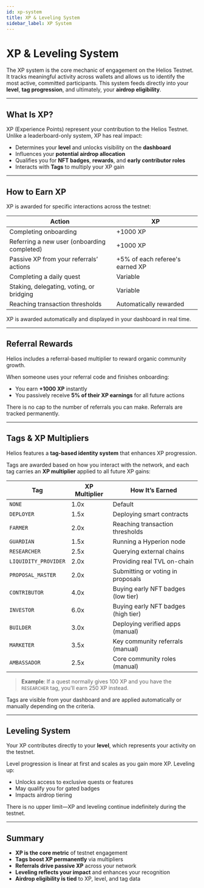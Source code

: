 ```yaml
---
id: xp-system
title: XP & Leveling System
sidebar_label: XP System
---
```


# XP & Leveling System

The XP system is the core mechanic of engagement on the Helios Testnet. It tracks meaningful activity across wallets and allows us to identify the most active, committed participants. This system feeds directly into your **level**, **tag progression**, and ultimately, your **airdrop eligibility**.

---

## What Is XP?

XP (Experience Points) represent your contribution to the Helios Testnet. Unlike a leaderboard-only system, XP has real impact:

- Determines your **level** and unlocks visibility on the **dashboard**
- Influences your **potential airdrop allocation**
- Qualifies you for **NFT badges**, **rewards**, and **early contributor roles**
- Interacts with **Tags** to multiply your XP gain

---

## How to Earn XP

XP is awarded for specific interactions across the testnet:

| Action | XP |
|--------|----|
| Completing onboarding | +1000 XP |
| Referring a new user (onboarding completed) | +1000 XP |
| Passive XP from your referrals’ actions | +5% of each referee's earned XP |
| Completing a daily quest | Variable |
| Staking, delegating, voting, or bridging | Variable |
| Reaching transaction thresholds | Automatically rewarded |

XP is awarded automatically and displayed in your dashboard in real time.

---

## Referral Rewards

Helios includes a referral-based multiplier to reward organic community growth.

When someone uses your referral code and finishes onboarding:
- You earn **+1000 XP** instantly
- You passively receive **5% of their XP earnings** for all future actions

There is no cap to the number of referrals you can make. Referrals are tracked permanently.

---

## Tags & XP Multipliers

Helios features a **tag-based identity system** that enhances XP progression.

Tags are awarded based on how you interact with the network, and each tag carries an **XP multiplier** applied to all future XP gains:

| Tag | XP Multiplier | How It’s Earned |
|-----|---------------|------------------|
| `NONE` | 1.0x | Default |
| `DEPLOYER` | 1.5x | Deploying smart contracts |
| `FARMER` | 2.0x | Reaching transaction thresholds |
| `GUARDIAN` | 1.5x | Running a Hyperion node |
| `RESEARCHER` | 2.5x | Querying external chains |
| `LIQUIDITY_PROVIDER` | 2.0x | Providing real TVL on-chain |
| `PROPOSAL_MASTER` | 2.0x | Submitting or voting in proposals |
| `CONTRIBUTOR` | 4.0x | Buying early NFT badges (low tier) |
| `INVESTOR` | 6.0x | Buying early NFT badges (high tier) |
| `BUILDER` | 3.0x | Deploying verified apps (manual) |
| `MARKETER` | 3.5x | Key community referrals (manual) |
| `AMBASSADOR` | 2.5x | Core community roles (manual) |

> **Example**: If a quest normally gives 100 XP and you have the `RESEARCHER` tag, you'll earn 250 XP instead.

Tags are visible from your dashboard and are applied automatically or manually depending on the criteria.

---

## Leveling System

Your XP contributes directly to your **level**, which represents your activity on the testnet.

Level progression is linear at first and scales as you gain more XP. Leveling up:
- Unlocks access to exclusive quests or features
- May qualify you for gated badges
- Impacts airdrop tiering

There is no upper limit—XP and leveling continue indefinitely during the testnet.

---

## Summary

- **XP is the core metric** of testnet engagement  
- **Tags boost XP permanently** via multipliers  
- **Referrals drive passive XP** across your network  
- **Leveling reflects your impact** and enhances your recognition  
- **Airdrop eligibility is tied** to XP, level, and tag data  